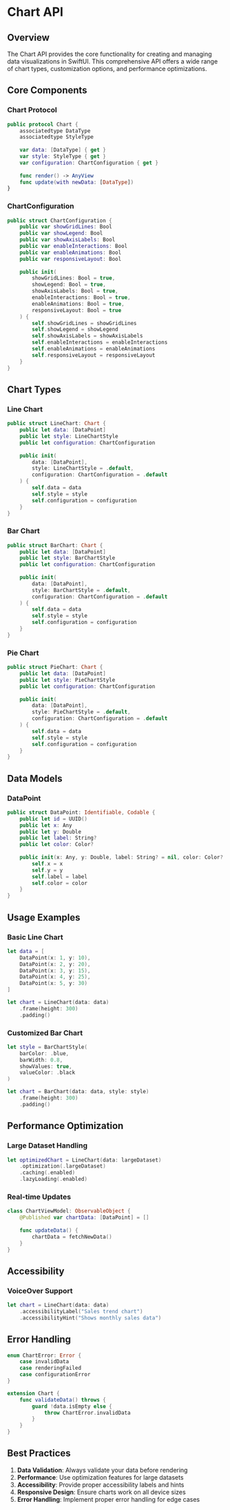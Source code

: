 # Chart API

## Overview

The Chart API provides the core functionality for creating and managing data visualizations in SwiftUI. This comprehensive API offers a wide range of chart types, customization options, and performance optimizations.

## Core Components

### Chart Protocol

```swift
public protocol Chart {
    associatedtype DataType
    associatedtype StyleType
    
    var data: [DataType] { get }
    var style: StyleType { get }
    var configuration: ChartConfiguration { get }
    
    func render() -> AnyView
    func update(with newData: [DataType])
}
```

### ChartConfiguration

```swift
public struct ChartConfiguration {
    public var showGridLines: Bool
    public var showLegend: Bool
    public var showAxisLabels: Bool
    public var enableInteractions: Bool
    public var enableAnimations: Bool
    public var responsiveLayout: Bool
    
    public init(
        showGridLines: Bool = true,
        showLegend: Bool = true,
        showAxisLabels: Bool = true,
        enableInteractions: Bool = true,
        enableAnimations: Bool = true,
        responsiveLayout: Bool = true
    ) {
        self.showGridLines = showGridLines
        self.showLegend = showLegend
        self.showAxisLabels = showAxisLabels
        self.enableInteractions = enableInteractions
        self.enableAnimations = enableAnimations
        self.responsiveLayout = responsiveLayout
    }
}
```

## Chart Types

### Line Chart

```swift
public struct LineChart: Chart {
    public let data: [DataPoint]
    public let style: LineChartStyle
    public let configuration: ChartConfiguration
    
    public init(
        data: [DataPoint],
        style: LineChartStyle = .default,
        configuration: ChartConfiguration = .default
    ) {
        self.data = data
        self.style = style
        self.configuration = configuration
    }
}
```

### Bar Chart

```swift
public struct BarChart: Chart {
    public let data: [DataPoint]
    public let style: BarChartStyle
    public let configuration: ChartConfiguration
    
    public init(
        data: [DataPoint],
        style: BarChartStyle = .default,
        configuration: ChartConfiguration = .default
    ) {
        self.data = data
        self.style = style
        self.configuration = configuration
    }
}
```

### Pie Chart

```swift
public struct PieChart: Chart {
    public let data: [DataPoint]
    public let style: PieChartStyle
    public let configuration: ChartConfiguration
    
    public init(
        data: [DataPoint],
        style: PieChartStyle = .default,
        configuration: ChartConfiguration = .default
    ) {
        self.data = data
        self.style = style
        self.configuration = configuration
    }
}
```

## Data Models

### DataPoint

```swift
public struct DataPoint: Identifiable, Codable {
    public let id = UUID()
    public let x: Any
    public let y: Double
    public let label: String?
    public let color: Color?
    
    public init(x: Any, y: Double, label: String? = nil, color: Color? = nil) {
        self.x = x
        self.y = y
        self.label = label
        self.color = color
    }
}
```

## Usage Examples

### Basic Line Chart

```swift
let data = [
    DataPoint(x: 1, y: 10),
    DataPoint(x: 2, y: 20),
    DataPoint(x: 3, y: 15),
    DataPoint(x: 4, y: 25),
    DataPoint(x: 5, y: 30)
]

let chart = LineChart(data: data)
    .frame(height: 300)
    .padding()
```

### Customized Bar Chart

```swift
let style = BarChartStyle(
    barColor: .blue,
    barWidth: 0.8,
    showValues: true,
    valueColor: .black
)

let chart = BarChart(data: data, style: style)
    .frame(height: 300)
    .padding()
```

## Performance Optimization

### Large Dataset Handling

```swift
let optimizedChart = LineChart(data: largeDataset)
    .optimization(.largeDataset)
    .caching(.enabled)
    .lazyLoading(.enabled)
```

### Real-time Updates

```swift
class ChartViewModel: ObservableObject {
    @Published var chartData: [DataPoint] = []
    
    func updateData() {
        chartData = fetchNewData()
    }
}
```

## Accessibility

### VoiceOver Support

```swift
let chart = LineChart(data: data)
    .accessibilityLabel("Sales trend chart")
    .accessibilityHint("Shows monthly sales data")
```

## Error Handling

```swift
enum ChartError: Error {
    case invalidData
    case renderingFailed
    case configurationError
}

extension Chart {
    func validateData() throws {
        guard !data.isEmpty else {
            throw ChartError.invalidData
        }
    }
}
```

## Best Practices

1. **Data Validation**: Always validate your data before rendering
2. **Performance**: Use optimization features for large datasets
3. **Accessibility**: Provide proper accessibility labels and hints
4. **Responsive Design**: Ensure charts work on all device sizes
5. **Error Handling**: Implement proper error handling for edge cases
